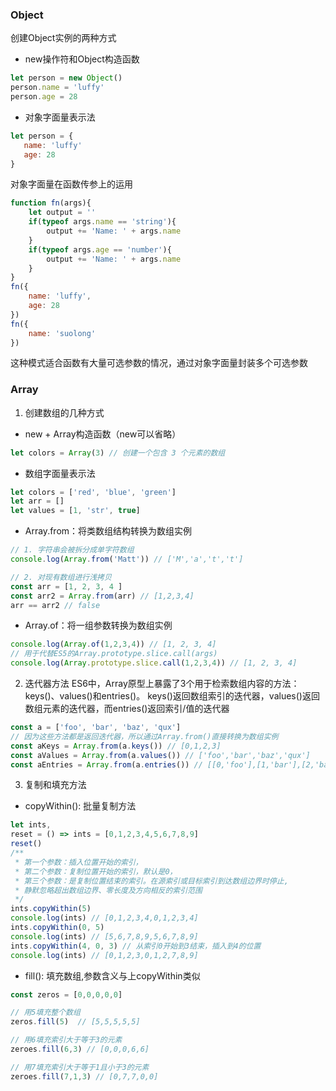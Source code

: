 ### Object
创建Object实例的两种方式

- new操作符和Object构造函数
```javascript
let person = new Object()
person.name = 'luffy'
person.age = 28
```
- 对象字面量表示法
 ```javascript
let person = {
    name: 'luffy'
    age: 28
}
```
对象字面量在函数传参上的运用
```javascript
function fn(args){
    let output = ''
    if(typeof args.name == 'string'){
        output += 'Name: ' + args.name
    }
    if(typeof args.age == 'number'){
        output += 'Name: ' + args.name
    }
}
fn({
    name: 'luffy',
    age: 28
})
fn({
    name: 'suolong'
})
```
这种模式适合函数有大量可选参数的情况，通过对象字面量封装多个可选参数

### Array
1. 创建数组的几种方式
- new + Array构造函数（new可以省略）
```javascript
let colors = Array(3) // 创建一个包含 3 个元素的数组
```
- 数组字面量表示法 
```javascript
let colors = ['red', 'blue', 'green']
let arr = []
let values = [1, 'str', true]
```
- Array.from：将类数组结构转换为数组实例
```javascript
// 1. 字符串会被拆分成单字符数组
console.log(Array.from('Matt')) // ['M','a','t','t']

// 2. 对现有数组进行浅拷贝
const arr = [1, 2, 3, 4 ]
const arr2 = Array.from(arr) // [1,2,3,4]
arr == arr2 // false
```
- Array.of：将一组参数转换为数组实例

```javascript
console.log(Array.of(1,2,3,4)) // [1, 2, 3, 4]
// 用于代替ES5的Array.prototype.slice.call(args)
console.log(Array.prototype.slice.call(1,2,3,4)) // [1, 2, 3, 4]
```
2. 迭代器方法
ES6中，Array原型上暴露了3个用于检索数组内容的方法：keys()、values()和entries()。
keys()返回数组索引的迭代器，values()返回数组元素的迭代器，而entries()返回索引/值的迭代器
```javascript
const a = ['foo', 'bar', 'baz', 'qux']
// 因为这些方法都是返回迭代器，所以通过Array.from()直接转换为数组实例
const aKeys = Array.from(a.keys()) // [0,1,2,3]
const aValues = Array.from(a.values()) // ['foo','bar','baz','qux']
const aEntries = Array.from(a.entries()) // [[0,'foo'],[1,'bar'],[2,'baz',[3,'qux']]
```
3. 复制和填充方法
- copyWithin(): 批量复制方法
```javascript
let ints,
reset = () => ints = [0,1,2,3,4,5,6,7,8,9]
reset()
/**
 * 第一个参数：插入位置开始的索引，
 * 第二个参数：复制位置开始的索引，默认是0，
 * 第三个参数：是复制位置结束的索引。在源索引或目标索引到达数组边界时停止,
 * 静默忽略超出数组边界、零长度及方向相反的索引范围
 */
ints.copyWithin(5)
console.log(ints) // [0,1,2,3,4,0,1,2,3,4]
ints.copyWithin(0, 5)
console.log(ints) // [5,6,7,8,9,5,6,7,8,9]
ints.copyWithin(4, 0, 3) // 从索引0开始到3结束，插入到4的位置
console.log(ints) // [0,1,2,3,0,1,2,7,8,9]
```
- fill(): 填充数组,参数含义与上copyWithin类似
```javascript
const zeros = [0,0,0,0,0]

// 用5填充整个数组
zeros.fill(5)  // [5,5,5,5,5]

// 用6填充索引大于等于3的元素
zeroes.fill(6,3) // [0,0,0,6,6]

// 用7填充索引大于等于1且小于3的元素
zeroes.fill(7,1,3) // [0,7,7,0,0]
```


